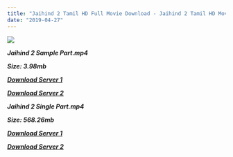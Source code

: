 ```yaml
---
title: "Jaihind 2 Tamil HD Full Movie Download - Jaihind 2 Tamil HD Movie Download"
date: "2019-04-27"
---
```


![](https://images.moviebuff.com/914cdc86-5fd6-4ea3-aac5-7a4f66c03ff2?w=1000)

**_Jaihind 2 Sample Part.mp4_**

**_Size: 3.98mb_**

**_[Download Server 1](http://dl2.tamilsrcg.xyz/load/2014/Jaihind{2c088f659142c0283fde3b45bf50b63be20aae7f704a2f0bf67686df6392cb2e}202/Jaihind{2c088f659142c0283fde3b45bf50b63be20aae7f704a2f0bf67686df6392cb2e}202{2c088f659142c0283fde3b45bf50b63be20aae7f704a2f0bf67686df6392cb2e}20(2014){2c088f659142c0283fde3b45bf50b63be20aae7f704a2f0bf67686df6392cb2e}20DvdRip{2c088f659142c0283fde3b45bf50b63be20aae7f704a2f0bf67686df6392cb2e}20Sample.mp4)_**

**_[Download Server 2](http://dl2.tamilsrcg.xyz/load/2014/Jaihind{2c088f659142c0283fde3b45bf50b63be20aae7f704a2f0bf67686df6392cb2e}202/Jaihind{2c088f659142c0283fde3b45bf50b63be20aae7f704a2f0bf67686df6392cb2e}202{2c088f659142c0283fde3b45bf50b63be20aae7f704a2f0bf67686df6392cb2e}20(2014){2c088f659142c0283fde3b45bf50b63be20aae7f704a2f0bf67686df6392cb2e}20DvdRip{2c088f659142c0283fde3b45bf50b63be20aae7f704a2f0bf67686df6392cb2e}20Sample.mp4)_**

**_Jaihind 2 Single Part.mp4_**

**_Size: 568.26mb_**

**_[Download Server 1](http://dl2.tamilsrcg.xyz/load/2014/Jaihind{2c088f659142c0283fde3b45bf50b63be20aae7f704a2f0bf67686df6392cb2e}202/Jaihind{2c088f659142c0283fde3b45bf50b63be20aae7f704a2f0bf67686df6392cb2e}202{2c088f659142c0283fde3b45bf50b63be20aae7f704a2f0bf67686df6392cb2e}20(2014){2c088f659142c0283fde3b45bf50b63be20aae7f704a2f0bf67686df6392cb2e}20Dvdrip{2c088f659142c0283fde3b45bf50b63be20aae7f704a2f0bf67686df6392cb2e}20HD.mp4)_**

**_[Download Server 2](http://dl2.tamilsrcg.xyz/load/2014/Jaihind{2c088f659142c0283fde3b45bf50b63be20aae7f704a2f0bf67686df6392cb2e}202/Jaihind{2c088f659142c0283fde3b45bf50b63be20aae7f704a2f0bf67686df6392cb2e}202{2c088f659142c0283fde3b45bf50b63be20aae7f704a2f0bf67686df6392cb2e}20(2014){2c088f659142c0283fde3b45bf50b63be20aae7f704a2f0bf67686df6392cb2e}20Dvdrip{2c088f659142c0283fde3b45bf50b63be20aae7f704a2f0bf67686df6392cb2e}20HD.mp4)_**
